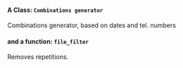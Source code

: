#### A Class: `Combinations generator`
Combinations generator, based on dates and tel. numbers


#### and a function: `file_filter`
Removes repetitions.
